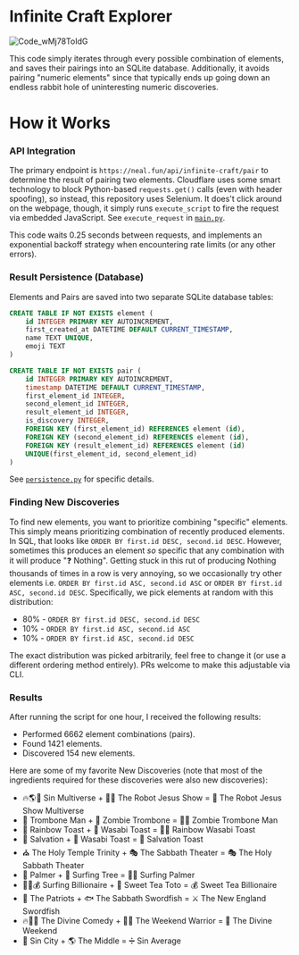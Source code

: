 # Infinite Craft Explorer
![Code_wMj78ToIdG](https://github.com/GabeMillikan/infinite-craft-explorer/assets/44247924/7485ee15-71a4-4b38-b65c-af45a4269437)


This code simply iterates through every possible combination of elements, and saves their pairings into an SQLite database.
Additionally, it avoids pairing "numeric elements" since that typically ends up going down an endless rabbit hole of uninteresting numeric discoveries.

# How it Works
### API Integration
The primary endpoint is `https://neal.fun/api/infinite-craft/pair` to determine the result of pairing two elements.
Cloudflare uses some smart technology to block Python-based `requests.get()` calls (even with header spoofing), so instead, this repository uses Selenium.
It does't click around on the webpage, though, it simply runs `execute_script` to fire the request via embedded JavaScript. See `execute_request` in [`main.py`](./main.py).

This code waits 0.25 seconds between requests, and implements an exponential backoff strategy when encountering rate limits (or any other errors).

### Result Persistence (Database)
Elements and Pairs are saved into two separate SQLite database tables:
```sql
CREATE TABLE IF NOT EXISTS element (
    id INTEGER PRIMARY KEY AUTOINCREMENT,
    first_created_at DATETIME DEFAULT CURRENT_TIMESTAMP,
    name TEXT UNIQUE,
    emoji TEXT
)

CREATE TABLE IF NOT EXISTS pair (
    id INTEGER PRIMARY KEY AUTOINCREMENT,
    timestamp DATETIME DEFAULT CURRENT_TIMESTAMP,
    first_element_id INTEGER,
    second_element_id INTEGER,
    result_element_id INTEGER,
    is_discovery INTEGER,
    FOREIGN KEY (first_element_id) REFERENCES element (id),
    FOREIGN KEY (second_element_id) REFERENCES element (id),
    FOREIGN KEY (result_element_id) REFERENCES element (id)
    UNIQUE(first_element_id, second_element_id)
)
```

See [`persistence.py`](./persistence.py) for specific details.

### Finding New Discoveries
To find new elements, you want to prioritize combining "specific" elements. This simply means prioritizing combination of recently produced elements.
In SQL, that looks like `ORDER BY first.id DESC, second.id DESC`. However, sometimes this produces an element _so_ specific that any combination with it
will produce "❓ Nothing". Getting stuck in this rut of producing Nothing thousands of times in a row is very annoying, so we occasionally try other elements i.e.
`ORDER BY first.id ASC, second.id ASC` or `ORDER BY first.id ASC, second.id DESC`. Specifically, we pick elements at random with this distribution:
- 80% - `ORDER BY first.id DESC, second.id DESC`
- 10% - `ORDER BY first.id ASC, second.id ASC`
- 10% - `ORDER BY first.id ASC, second.id DESC`

The exact distribution was picked arbitrarily, feel free to change it (or use a different ordering method entirely). PRs welcome to make this adjustable via CLI.

### Results
After running the script for one hour, I received the following results:
- Performed 6662 element combinations (pairs).
- Found 1421 elements.
- Discovered 154 new elements.

Here are some of my favorite New Discoveries (note that most of the ingredients required for these discoveries were also new discoveries):
- 🔥🌎🌌 Sin Multiverse + 🤖🙏 The Robot Jesus Show = 🤖 The Robot Jesus Show Multiverse
- 👨‍ Trombone Man + 🎺 Zombie Trombone = 🧟‍♂️ Zombie Trombone Man
- 🌈 Rainbow Toast + 🍞 Wasabi Toast = 🌈🍞 Rainbow Wasabi Toast
- 💒 Salvation + 🍞 Wasabi Toast = 🍞 Salvation Toast
- ⛪️ The Holy Temple Trinity + 🎭 The Sabbath Theater = 🎭 The Holy Sabbath Theater
- 🌴 Palmer + 🌲 Surfing Tree = 🏄‍♂️ Surfing Palmer
- 🏄‍♂️💰 Surfing Billionaire + 🍹 Sweet Tea Toto = 💰 Sweet Tea Billionaire
- 🏈 The Patriots + 🐟 The Sabbath Swordfish = ⚔️ The New England Swordfish
- 🔥👿👼 The Divine Comedy + 🏋️‍♂️ The Weekend Warrior = 🙏 The Divine Weekend
- 🎰 Sin City + 🌎 The Middle = ➗ Sin Average

